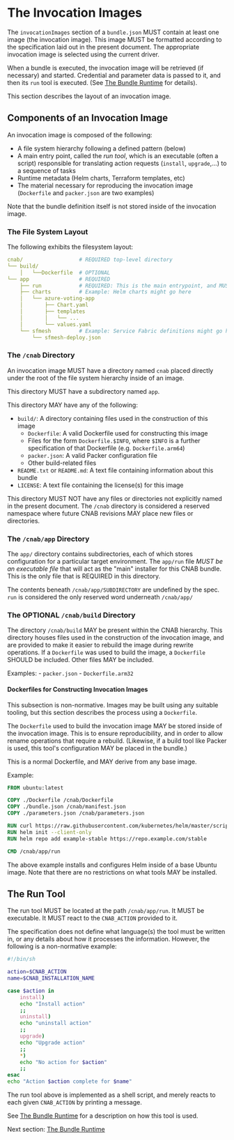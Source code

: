 # The Invocation Images

The `invocationImages` section of a `bundle.json` MUST contain at least one image (the invocation image). This image MUST be formatted according to the specification laid out in the present document.
The appropriate invocation image is selected using the current driver.

When a bundle is executed, the invocation image will be retrieved (if necessary) and started. Credential and parameter data is passed to it, and then its `run` tool is executed. (See [The Bundle Runtime](103-bundle-runtime.md) for details).

This section describes the layout of an invocation image.

## Components of an Invocation Image

An invocation image is composed of the following:

- A file system hierarchy following a defined pattern (below)
- A main entry point, called the _run tool_, which is an executable (often a script) responsible for translating action requests (`install`, `upgrade`,...) to a sequence of tasks
- Runtime metadata (Helm charts, Terraform templates, etc)
- The material necessary for reproducing the invocation image (`Dockerfile` and `packer.json` are two examples)

Note that the bundle definition itself is not stored inside of the invocation image.

### The File System Layout

The following exhibits the filesystem layout:

```yaml
cnab/                  # REQUIRED top-level directory
└── build/
    │   └──Dockerfile​  # OPTIONAL
└── app​                # REQUIRED
    ├── run​            # REQUIRED: This is the main entrypoint, and MUST be executable
    ├── charts​         # Example: Helm charts might go here
    │   └── azure-voting-app​
    │       ├── Chart.yaml​
    │       ├── templates​​
    │       │   └── ...
    │       └── values.yaml​
    └── sfmesh​         # Example: Service Fabric definitions might go here
        └── sfmesh-deploy.json
```

### The `/cnab` Directory

An invocation image MUST have a directory named `cnab` placed directly under the root of the file system hierarchy inside of an image.

This directory MUST have a subdirectory named `app`.

This directory MAY have any of the following:

- `build/`: A directory containing files used in the construction of this image
    - `Dockerfile`: A valid Dockerfile used for constructing this image
    - Files for the form `Dockerfile.$INFO`, where `$INFO` is a further specification of that Dockerfile (e.g. `Dockerfile.arm64`)
    - `packer.json`: A valid Packer configuration file
    - Other build-related files
- `README.txt` or `README.md`: A text file containing information about this bundle
- `LICENSE`: A text file containing the license(s) for this image

This directory MUST NOT have any files or directories not explicitly named in the present document. The `/cnab` directory is considered a reserved namespace where future CNAB revisions MAY place new files or directories.

### The `/cnab/app` Directory

The `app/` directory contains subdirectories, each of which stores configuration for a particular target environment. The `app/run` file _MUST be an executable file_ that will act as the "main" installer for this CNAB bundle. This is the only file that is REQUIRED in this directory.

The contents beneath `/cnab/app/SUBDIRECTORY` are undefined by the spec. `run` is considered the only reserved word underneath `/cnab/app/`

### The OPTIONAL `/cnab/build` Directory

The directory `/cnab/build` MAY be present within the CNAB hierarchy. This directory houses files used in the construction of the invocation image, and are provided to make it easier to rebuild the image during rewrite operations. If a `Dockerfile` was used to build the image, a `Dockerfile` SHOULD be included. Other files MAY be included.

Examples:
    - `packer.json`
    - `Dockerfile.arm32`

#### Dockerfiles for Constructing Invocation Images

This subsection is non-normative. Images may be built using any suitable tooling, but this section describes the process using a `Dockerfile`.

The `Dockerfile` used to build the invocation image MAY be stored inside of the invocation image. This is to ensure reproducibility, and in order to allow rename operations that require a rebuild. (Likewise, if a build tool like Packer is used, this tool's configuration MAY be placed in the bundle.)

This is a normal Dockerfile, and MAY derive from any base image.

Example:

```Dockerfile
FROM ubuntu:latest

COPY ./Dockerfile /cnab/Dockerfile
COPY ./bundle.json /cnab/manifest.json
COPY ./parameters.json /cnab/parameters.json

RUN curl https://raw.githubusercontent.com/kubernetes/helm/master/scripts/get | bash
RUN helm init --client-only
RUN helm repo add example-stable https://repo.example.com/stable

CMD /cnab/app/run
```

The above example installs and configures Helm inside of a base Ubuntu image. Note that there are no restrictions on what tools MAY be installed.

## The Run Tool

The run tool MUST be located at the path `/cnab/app/run`. It MUST be executable. It MUST react to the `CNAB_ACTION` provided to it.

The specification does not define what language(s) the tool must be written in, or any details about how it processes the information. However, the following is a non-normative example:

```bash
#!/bin/sh

action=$CNAB_ACTION
name=$CNAB_INSTALLATION_NAME 

case $action in
    install)
    echo "Install action"
    ;;
    uninstall)
    echo "uninstall action"
    ;;
    upgrade)
    echo "Upgrade action"
    ;;
    *)
    echo "No action for $action"
    ;;
esac
echo "Action $action complete for $name"
```

The run tool above is implemented as a shell script, and merely reacts to each given `CNAB_ACTION` by printing a message.

See [The Bundle Runtime](103-bundle-runtime.md) for a description on how this tool is used.

Next section: [The Bundle Runtime](103-bundle-runtime.md)

